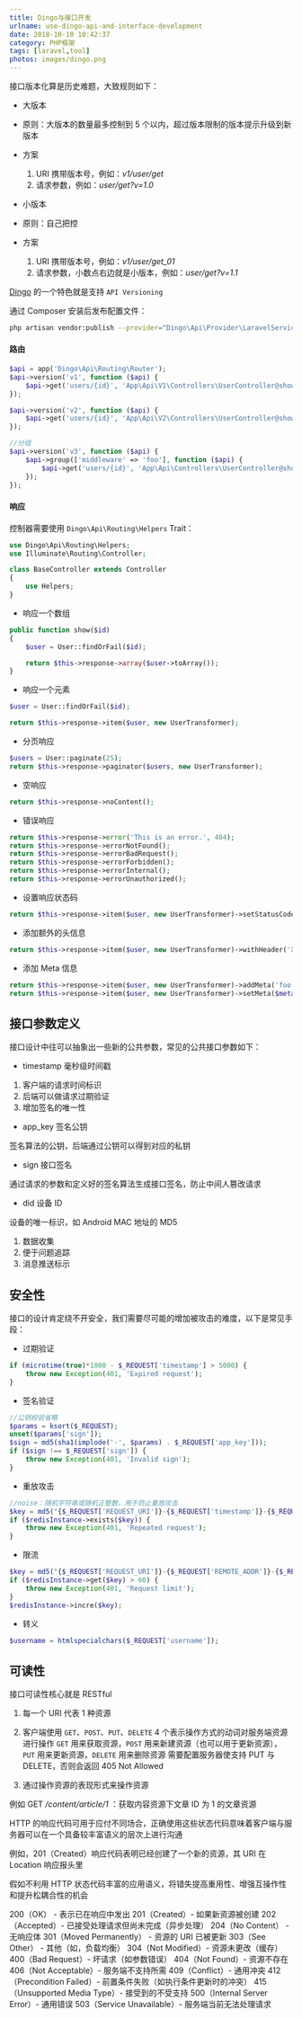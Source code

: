 ```yaml
---
title: Dingo与接口开发
urlname: use-dingo-api-and-interface-development
date: 2018-10-10 10:42:37
category: PHP框架
tags: [laravel,tool]
photos: images/dingo.png
---
```


接口版本化算是历史难题，大致规则如下：

<!-- more -->

- 大版本

 - 原则：大版本的数量最多控制到 5 个以内，超过版本限制的版本提示升级到新版本
 - 方案
   1. URI 携带版本号，例如：*v1/user/get*
   2. 请求参数，例如：_user/get?v=1.0_

- 小版本

 - 原则：自己把控
 - 方案
   1. URI 携带版本号，例如：_v1/user/get_01_
   2. 请求参数，小数点右边就是小版本，例如：_user/get?v=1.1_

[Dingo](https://github.com/dingo/api) 的一个特色就是支持 `API Versioning`

通过 Composer 安装后发布配置文件：

```bash
php artisan vendor:publish --provider="Dingo\Api\Provider\LaravelServiceProvider"
```

#### 路由

```php
$api = app('Dingo\Api\Routing\Router');
$api->version('v1', function ($api) {
    $api->get('users/{id}', 'App\Api\V1\Controllers\UserController@show');
});

$api->version('v2', function ($api) {
    $api->get('users/{id}', 'App\Api\V2\Controllers\UserController@show');
});

//分组
$api->version('v3', function ($api) {
    $api->group(['middleware' => 'foo'], function ($api) {
        $api->get('users/{id}', 'App\Api\Controllers\UserController@show');
    });
});
```

#### 响应

控制器需要使用 `Dingo\Api\Routing\Helpers` Trait：

```php
use Dingo\Api\Routing\Helpers;
use Illuminate\Routing\Controller;

class BaseController extends Controller
{
    use Helpers;
}
```

- 响应一个数组

```php
public function show($id)
{
    $user = User::findOrFail($id);

    return $this->response->array($user->toArray());
}
```

- 响应一个元素

```php
$user = User::findOrFail($id);

return $this->response->item($user, new UserTransformer);
```

- 分页响应

```php
$users = User::paginate(25);
return $this->response->paginator($users, new UserTransformer);
```

- 空响应

```php
return $this->response->noContent();
```

- 错误响应

```php
return $this->response->error('This is an error.', 404);
return $this->response->errorNotFound();
return $this->response->errorBadRequest();
return $this->response->errorForbidden();
return $this->response->errorInternal();
return $this->response->errorUnauthorized();
```

- 设置响应状态码

```php
return $this->response->item($user, new UserTransformer)->setStatusCode(200);
```

- 添加额外的头信息

```php
return $this->response->item($user, new UserTransformer)->withHeader('X-Foo', 'Bar');
```

- 添加 Meta 信息

```php
return $this->response->item($user, new UserTransformer)->addMeta('foo', 'bar');
return $this->response->item($user, new UserTransformer)->setMeta($meta);
```

## 接口参数定义

接口设计中往可以抽象出一些新的公共参数，常见的公共接口参数如下：

- timestamp 毫秒级时间戳

 1. 客户端的请求时间标识
 2. 后端可以做请求过期验证
 3. 增加签名的唯一性

- app_key 签名公钥

 签名算法的公钥，后端通过公钥可以得到对应的私钥

- sign 接口签名

 通过请求的参数和定义好的签名算法生成接口签名，防止中间人篡改请求

- did 设备 ID

 设备的唯一标识，如 Android MAC 地址的 MD5
 1. 数据收集
 2. 便于问题追踪
 3. 消息推送标示

## 安全性

接口的设计肯定绕不开安全，我们需要尽可能的增加被攻击的难度，以下是常见手段：

- 过期验证

```php
if (microtime(true)*1000 - $_REQUEST['timestamp'] > 5000) {
    throw new Exception(401, 'Expired request');
}
```

- 签名验证

```php
//公钥校验省略
$params = ksort($_REQUEST);
unset($params['sign']);
$sign = md5(sha1(implode('-', $params) . $_REQUEST['app_key']));
if ($sign !== $_REQUEST['sign']) {
    throw new Exception(401, 'Invalid sign');
}
```

- 重放攻击

```php
//noise：随机字符串或随机正整数，用于防止重放攻击
$key = md5("{$_REQUEST['REQUEST_URI']}-{$_REQUEST['timestamp']}-{$_REQUEST['noise']}-{$_REQUEST['did']}");
if ($redisInstance->exists($key)) {
    throw new Exception(401, 'Repeated request');
}
```

- 限流

```php
$key = md5("{$_REQUEST['REQUEST_URI']}-{$_REQUEST['REMOTE_ADDR']}-{$_REQUEST['did']}");
if ($redisInstance->get($key) > 60) {
    throw new Exception(401, 'Request limit');
}
$redisInstance->incre($key);
```

- 转义

```php
$username = htmlspecialchars($_REQUEST['username']);
```

## 可读性

接口可读性核心就是 RESTful

1. 每一个 URI 代表 1 种资源

2. 客户端使用 `GET`、`POST`、`PUT`、`DELETE` 4 个表示操作方式的动词对服务端资源进行操作
 `GET` 用来获取资源，`POST` 用来新建资源（也可以用于更新资源），`PUT` 用来更新资源，`DELETE` 用来删除资源
 需要配置服务器使支持 PUT 与 DELETE，否则会返回 405 Not Allowed

3. 通过操作资源的表现形式来操作资源

例如 GET _/content/article/1_ ：获取内容资源下文章 ID 为 1 的文章资源

HTTP 的响应代码可用于应付不同场合，正确使用这些状态代码意味着客户端与服务器可以在一个具备较丰富语义的层次上进行沟通

例如，201（Created）响应代码表明已经创建了一个新的资源，其 URI 在 Location 响应报头里

假如不利用 HTTP 状态代码丰富的应用语义，将错失提高重用性、增强互操作性和提升松耦合性的机会

200（OK） - 表示已在响应中发出
201（Created）- 如果新资源被创建
202（Accepted）- 已接受处理请求但尚未完成（异步处理）
204（No Content） - 无响应体
301（Moved Permanently） - 资源的 URI 已被更新
303（See Other） - 其他（如，负载均衡）
304（Not Modified）- 资源未更改（缓存）
400（Bad Request）- 坏请求（如参数错误）
404（Not Found）- 资源不存在
406（Not Acceptable）- 服务端不支持所需
409（Conflict）- 通用冲突
412（Precondition Failed）- 前置条件失败（如执行条件更新时的冲突）
415（Unsupported Media Type）- 接受到的不受支持
500（Internal Server Error）- 通用错误
503（Service Unavailable）- 服务端当前无法处理请求
